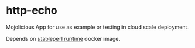 # http-echo

Mojolicious App for use as example or testing in cloud scale deployment.

Depends on [stableperl runtime](https://github.com/michaelfung/docker-stableperl) docker image.

